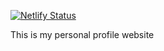 [![Netlify Status](https://api.netlify.com/api/v1/badges/556f71cd-2ba5-4f83-a717-e096575675d6/deploy-status)](https://app.netlify.com/sites/aidenomondi/deploys)

This is my personal profile website